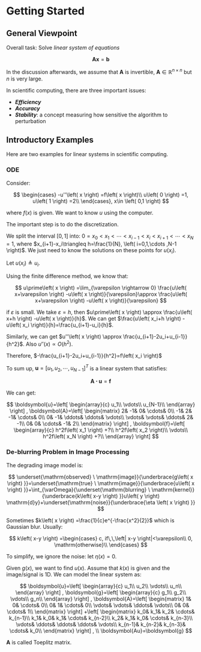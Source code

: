# Getting Started

## General Viewpoint

Overall task: Solve *linear system of equations*

$$
\boldsymbol{Ax}=\boldsymbol{b}
$$

In the discussion afterwards, we assume that $\boldsymbol{A}$ is invertible, $\boldsymbol{A}\in \mathbb{R} ^{n\times n}$ but $n$ is very large.

In scientific computing, there are three important issues:

- ***Efficiency***
- ***Accuracy***
- ***Stability***: a concept measuring how sensitive the algorithm to perturbation

## Introductory Examples

Here are two examples for linear systems in scientific computing.

### ODE

Consider:

$$
\begin{cases}
	-u''\left( x \right) =f\left( x \right)\\
	u\left( 0 \right) =1, u\left( 1 \right) =2\\
\end{cases}, x\in \left( 0,1 \right) 
$$

where $f(x)$ is given. We want to know $u$ using the computer.

The important step is to do the discretization.

We split the interval $[0,1]$ into: $0=x_0<x_1<\cdots <x_{i-1}<x_i<x_{i+1}<\cdots <x_N=1$, where $x_{i+1}-x_i\triangleq h=\frac{1}{N}, \left( i=0,1,\cdots ,N-1 \right)$. We just need to know the solutions on these points for $u(x_i)$.

Let $u\left( x_i \right) \triangleq u_i$.

Using the finite difference method, we know that:

$$
u\prime\left( x \right) =\lim_{\varepsilon \rightarrow 0} \frac{u\left( x+\varepsilon \right) -u\left( x \right)}{\varepsilon}\approx \frac{u\left( x+\varepsilon \right) -u\left( x \right)}{\varepsilon}
$$ 

if $\varepsilon$ is small. We take $\varepsilon=h$, then $u\prime\left( x \right) \approx \frac{u\left( x+h \right) -u\left( x \right)}{h}$. We can get $\frac{u\left( x_i+h \right) -u\left( x_i \right)}{h}=\frac{u_{i+1}-u_i}{h}$.

Similarly, we can get $u''\left( x \right) \approx \frac{u_{i+1}-2u_i+u_{i-1}}{h^2}$. Also $u''\left( x \right) \propto O\left( h^2 \right)$.

Therefore, $-\frac{u_{i+1}-2u_i+u_{i-1}}{h^2}=f\left( x_i \right)$

To sum up, $\boldsymbol{u}=\left[ u_1,u_2,\cdots ,u_{N-1} \right]^T$ is a linear system that satisfies:

$$
\boldsymbol{A\cdot u}=\boldsymbol{f}
$$

We can get:

$$
\boldsymbol{u}=\left[ \begin{array}{c}
	u_1\\
	\vdots\\
	u_{N-1}\\
\end{array} \right] , \boldsymbol{A}=\left[ \begin{matrix}
	2&		-1&		0&		\cdots&		0\\
	-1&		2&		-1&		\cdots&		0\\
	0&		-1&		\ddots&		\ddots&		\vdots\\
	\vdots&		\vdots&		\ddots&		2&		-1\\
	0&		0&		\cdots&		-1&		2\\
\end{matrix} \right] , \boldsymbol{f}=\left[ \begin{array}{c}
	h^2f\left( x_1 \right) +?\\
	h^2f\left( x_2 \right)\\
	\vdots\\
	h^2f\left( x_N \right) +?\\
\end{array} \right] 
$$

### De-blurring Problem in Image Processing

The degrading image model is:

$$
\underset{\mathrm{observed} \ \mathrm{image}}{\underbrace{g\left( x \right) }}=\underset{\mathrm{true} \ \mathrm{image}}{\underbrace{u\left( x \right) }}+\int_{\varOmega}{\underset{\mathrm{blurring} \ \mathrm{kernel}}{\underbrace{k\left( x-y \right) }}u\left( y \right) \mathrm{d}y}+\underset{\mathrm{noise}}{\underbrace{\eta \left( x \right) }}
$$

Sometimes $k\left( x \right) =\frac{1}{c}e^{-\frac{x^2}{2}}$ which is Gaussian blur. Usually:

$$
k\left( x-y \right) =\begin{cases}
	c, if\,\,\left| x-y \right|<\varepsilon\\
	0, \mathrm{otherwise}\\
\end{cases}
$$

To simplify, we ignore the noise: let $\eta \left( x \right) =0$.

Given $g(x)$, we want to find $u(x)$. Assume that $k(x)$ is given and the image/signal is 1D. We can model the linear system as:

$$
\boldsymbol{u}=\left[ \begin{array}{c}
	u_1\\
	u_2\\
	\vdots\\
	u_n\\
\end{array} \right] , \boldsymbol{g}=\left[ \begin{array}{c}
	g_1\\
	g_2\\
	\vdots\\
	g_n\\
\end{array} \right] , \boldsymbol{A}=\left[ \begin{matrix}
	1&		0&		\cdots&		0\\
	0&		1&		\cdots&		0\\
	\vdots&		\vdots&		\ddots&		\vdots\\
	0&		0&		\cdots&		1\\
\end{matrix} \right] +\left[ \begin{matrix}
	k_0&		k_1&		k_2&		\cdots&		k_{n-1}\\
	k_1&		k_0&		k_1&		\cdots&		k_{n-2}\\
	k_2&		k_1&		k_0&		\cdots&		k_{n-3}\\
	\vdots&		\ddots&		\ddots&		\ddots&		\vdots\\
	k_{n-1}&		k_{n-2}&		k_{n-3}&		\cdots&		k_0\\
\end{matrix} \right] ,
\\
\boldsymbol{Au}=\boldsymbol{g}
$$

$\boldsymbol{A}$ is called Toeplitz matrix.
